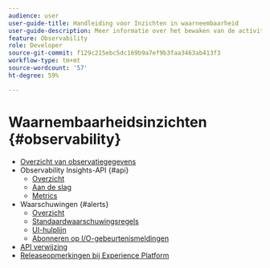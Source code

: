 ```yaml
---
audience: user
user-guide-title: Handleiding voor Inzichten in waarneembaarheid
user-guide-description: Meer informatie over het bewaken van de activiteiten van het Experience Platform via statistische metriek en gebeurtenisberichten uit de Adobe Experience Platform Observability Insights.
feature: Observability
role: Developer
source-git-commit: f129c215ebc5dc169b9a7ef9b3faa3463ab413f3
workflow-type: tm+mt
source-wordcount: '57'
ht-degree: 59%

---
```



# Waarnembaarheidsinzichten {#observability}

* [Overzicht van observatiegegevens](./home.md)
* Observability Insights-API {#api}
   * [Overzicht](./api/overview.md)
   * [Aan de slag](./api/getting-started.md)
   * [Metrics](./api/metrics.md)
* Waarschuwingen {#alerts}
   * [Overzicht](./alerts/overview.md)
   * [Standaardwaarschuwingsregels](./alerts/rules.md)
   * [UI-hulplijn](./alerts/ui.md)
   * [Abonneren op I/O-gebeurtenismeldingen](./alerts/subscribe.md)
* [ API verwijzing ](https://www.adobe.io/experience-platform-apis/references/observability-insights/)
* [Releaseopmerkingen bij Experience Platform](https://experienceleague.adobe.com/nl/docs/experience-platform/release-notes/latest)